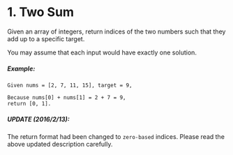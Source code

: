 # 1. Two Sum

Given an array of integers, return indices of the two numbers such that they add up to a specific target.

You may assume that each input would have exactly one solution.

##### Example:

```text
Given nums = [2, 7, 11, 15], target = 9,

Because nums[0] + nums[1] = 2 + 7 = 9,
return [0, 1].
```

##### UPDATE (2016/2/13):

The return format had been changed to `zero-based` indices. Please read the above updated description carefully.